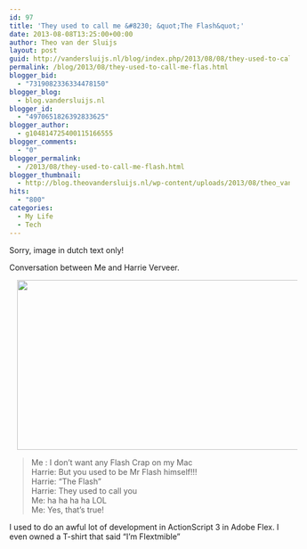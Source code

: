```yaml
---
id: 97
title: 'They used to call me &#8230; &quot;The Flash&quot;'
date: 2013-08-08T13:25:00+00:00
author: Theo van der Sluijs
layout: post
guid: http://vandersluijs.nl/blog/index.php/2013/08/08/they-used-to-call-me-flas/
permalink: /blog/2013/08/they-used-to-call-me-flas.html
blogger_bid:
  - "7319082336334478150"
blogger_blog:
  - blog.vandersluijs.nl
blogger_id:
  - "4970651826392833625"
blogger_author:
  - g104814725400115166555
blogger_comments:
  - "0"
blogger_permalink:
  - /2013/08/they-used-to-call-me-flash.html
blogger_thumbnail:
  - http://blog.theovandersluijs.nl/wp-content/uploads/2013/08/theo_van_der_sluijs_the_flash-300x143.png
hits:
  - "800"
categories:
  - My Life
  - Tech
---
```

Sorry, image in dutch text only!

Conversation between Me and Harrie Verveer.

<div style="clear: both; text-align: center;">
  <a href=https://vandersluijs.resultants-e.nl/2013/08/theo_van_der_sluijs_the_flash.png" style="margin-left: 1em; margin-right: 1em;"><img border="0" height="305" src=https://vandersluijs.resultants-e.nl/2013/08/theo_van_der_sluijs_the_flash-300x143.png" width="640" /></a>
</div>

<div style="clear: both; text-align: center;">
</div>

> Me : I don&#8217;t want any Flash Crap on my Mac  
> Harrie: But you used to be Mr Flash himself!!!  
> Harrie: &#8220;The Flash&#8221;  
> Harrie: They used to call you  
> Me: ha ha ha ha LOL  
> Me: Yes, that&#8217;s true!

I used to do an awful lot of development in ActionScript 3 in Adobe Flex. I even owned a T-shirt that said &#8220;I&#8217;m Flextmible&#8221;